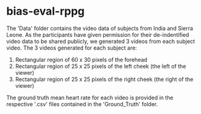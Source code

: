 # bias-eval-rppg

The 'Data' folder contains the video data of subjects from India and Sierra Leone. As the participants have given permission for their de-indentified video data to be shared publicly, we generated 3 videos from each subject video. The 3 videos generated for each subject are:

1) Rectangular region of 60 x 30 pixels of the forehead 
2) Rectangular region of 25 x 25 pixels of the left cheek (the left of the viewer)
3) Rectangular region of 25 x 25 pixels of the right cheek (the right of the viewer)

The ground truth mean heart rate for each video is provided in the respective '.csv' files contained in the 'Ground_Truth' folder. 
